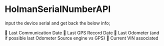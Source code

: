 # HolmanSerialNumberAPI


input the device serial and get back the below info;

	Last Communication Date
	Last GPS Record Date
	Last Odometer (and if possible last Odometer Source engine vs GPS)
	Current VIN associated
